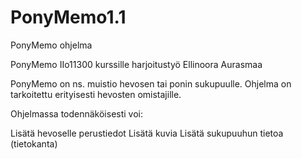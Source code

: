 # PonyMemo1.1
PonyMemo ohjelma


PonyMemo
IIo11300 kurssille harjoitustyö Ellinoora Aurasmaa

PonyMemo on ns. muistio hevosen tai ponin sukupuulle. Ohjelma on tarkoitettu erityisesti hevosten omistajille.

Ohjelmassa todennäköisesti voi:

Lisätä hevoselle perustiedot
Lisätä kuvia
Lisätä sukupuuhun tietoa (tietokanta)
